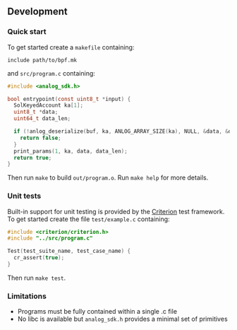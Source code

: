 ## Development

### Quick start
To get started create a `makefile` containing:
```make
include path/to/bpf.mk
```
and `src/program.c` containing:
```c
#include <analog_sdk.h>

bool entrypoint(const uint8_t *input) {
  SolKeyedAccount ka[1];
  uint8_t *data;
  uint64_t data_len;

  if (!anlog_deserialize(buf, ka, ANLOG_ARRAY_SIZE(ka), NULL, &data, &data_len)) {
    return false;
  }
  print_params(1, ka, data, data_len);
  return true;
}
```

Then run `make` to build `out/program.o`.
Run `make help` for more details.

### Unit tests
Built-in support for unit testing is provided by the
[Criterion](https://criterion.readthedocs.io/en/master/index.html) test framework.
To get started create the file `test/example.c` containing:
```c
#include <criterion/criterion.h>
#include "../src/program.c"

Test(test_suite_name, test_case_name) {
  cr_assert(true);
}
```
Then run `make test`.

### Limitations
* Programs must be fully contained within a single .c file
* No libc is available but `analog_sdk.h` provides a minimal set of primitives
